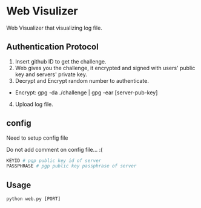 # Web Visulizer
Web Visualizer that visualizing log file.

## Authentication Protocol
1. Insert github ID to get the challenge.
2. Web gives you the challenge, it encrypted and signed with users' public key and servers' private key.
3. Decrypt and Encrypt random number to authenticate.
 - Encrypt: gpg -da ./challenge | gpg -ear [server-pub-key]
4. Upload log file.

## config
Need to setup config file

Do not add comment on config file... :(
```bash
KEYID # pgp public key id of server
PASSPHRASE # pgp public key passphrase of server
```

## Usage
```
python web.py [PORT]
```
